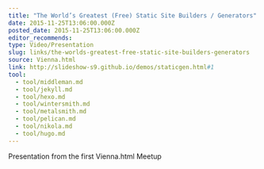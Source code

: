 ```yaml
---
title: "The World’s Greatest (Free) Static Site Builders / Generators"
date: 2015-11-25T13:06:00.000Z
posted_date: 2015-11-25T13:06:00.000Z
editor_recommends:
type: Video/Presentation
slug: links/the-worlds-greatest-free-static-site-builders-generators
source: Vienna.html
link: http://slideshow-s9.github.io/demos/staticgen.html#1
tool:
  - tool/middleman.md
  - tool/jekyll.md
  - tool/hexo.md
  - tool/wintersmith.md
  - tool/metalsmith.md
  - tool/pelican.md
  - tool/nikola.md
  - tool/hugo.md
---
```

Presentation from the first Vienna.html Meetup



